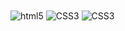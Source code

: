 
<div style="display:inline_block">
<img align="center" alt="html5" src="https://img.shields.io/badge/HTML5-E34F26?style=for-the-badge&logo=html5&logoColor=white">
<img align="center" alt="CSS3" src="https://img.shields.io/badge/CSS3-1572B6?style=for-the-badge&logo=css3&logoColor=white">
<img align="center" alt="CSS3" src="https://img.shields.io/badge/JavaScript-323330?style=for-the-badge&logo=javascript&logoColor=F7DF1E">
</div>
